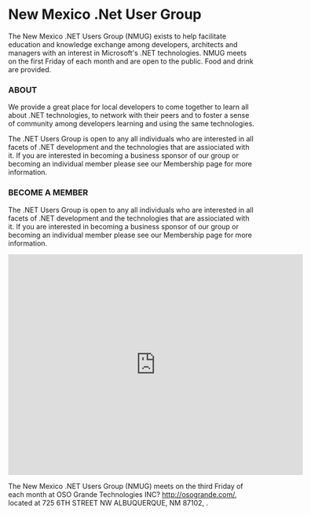 # New Mexico .Net User Group

The New Mexico .NET Users Group (NMUG) exists to help facilitate education and knowledge exchange among developers, architects and managers with an interest in Microsoft's .NET technologies. NMUG meets on the first Friday of each month and are open to the public. Food and drink are provided.

### ABOUT

We provide a great place for local developers to come together to learn all about .NET technologies, to network with their peers and to foster a sense of community among developers learning and using the same technologies. 

The .NET Users Group is open to any all individuals who are interested in all facets of .NET development and the technologies that are assiociated with it. If you are interested in becoming a business sponsor of our group or becoming an individual member please see our Membership page for more information. 

### BECOME A MEMBER

The .NET Users Group is open to any all individuals who are interested in all facets of .NET development and the technologies that are assiociated with it. If you are interested in becoming a business sponsor of our group or becoming an individual member please see our Membership page for more information.


<iframe src="https://www.google.com/maps/embed?pb=!1m18!1m12!1m3!1d3264.568209211052!2d-106.65550368475722!3d35.09251998033572!2m3!1f0!2f0!3f0!3m2!1i1024!2i768!4f13.1!3m3!1m2!1s0x87220cc9d04dc2e5%3A0xad6305f8412a15f9!2s725+6th+St+NW%2C+Albuquerque%2C+NM+87102!5e0!3m2!1sen!2sus!4v1513618137640" width="600" height="450" frameborder="0" style="border:0" allowfullscreen></iframe>

The New Mexico .NET Users Group (NMUG) meets on the third Friday of each month at OSO Grande Technologies INC? http://osogrande.com/, located at 725 6TH STREET NW ALBUQUERQUE, NM 87102, .
